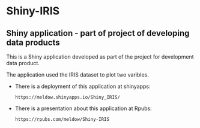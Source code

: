 # Shiny-IRIS

## Shiny application - part of project of developing data products

This is a Shiny application developed as part of the project for development data product.

The application used the IRIS dataset to plot two varibles.

- There is a deployment of this application at shinyapps: 

      https://meldow.shinyapps.io/Shiny_IRIS/
      
- There is a presentation about this application at Rpubs: 

      https://rpubs.com/meldow/Shiny-IRIS





